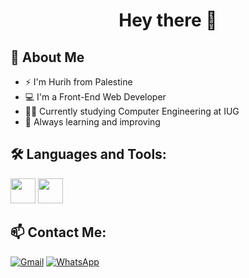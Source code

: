 <h1 align="center">Hey there 👋</h1>

## 🧠 About Me
- ⚡ I'm Hurih from Palestine  
- 💻 I'm a Front-End Web Developer  
- 👩‍💻 Currently studying Computer  Engineering at IUG
- 🌱 Always learning and improving  

## 🛠️ Languages and Tools:
<p>
  <img src="https://cdn.jsdelivr.net/gh/devicons/devicon/icons/html5/html5-original.svg" width="40"/>
  <img src="https://cdn.jsdelivr.net/gh/devicons/devicon/icons/css3/css3-original.svg" width="40"/>

</p>

## 📫 Contact Me:
[![Gmail](https://img.shields.io/badge/Gmail-red?logo=gmail&style=for-the-badge)](mailto:your-HURIH2003@gmail.com)
[![WhatsApp](https://img.shields.io/badge/WhatsApp-25D366?logo=whatsapp&logoColor=white&style=for-the-badge)](https://wa.me/+97099894266)



